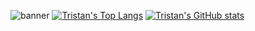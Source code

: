 ![banner](https://user-images.githubusercontent.com/75189508/183313840-fbca3224-364c-4014-b5d5-7b5798330f06.png)
[![Tristan's Top Langs](https://github-readme-stats.vercel.app/api/top-langs/?username=realTristan&langs_count=8&theme=radical)](https://github.com/realTristan/github-readme-stats)
[![Tristan's GitHub stats](https://github-readme-stats.vercel.app/api?username=realTristan&theme=radical&layout=compact)](https://github.com/realTristan/github-readme-stats)
